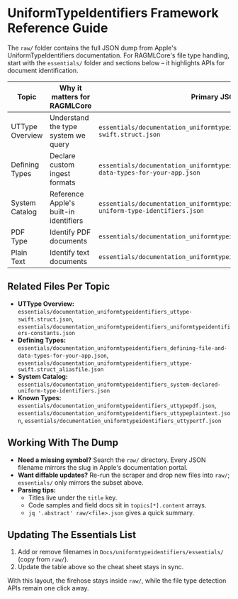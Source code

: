 # UniformTypeIdentifiers Framework Reference Guide

The `raw/` folder contains the full JSON dump from Apple's UniformTypeIdentifiers documentation. For RAGMLCore's file type handling, start with the `essentials/` folder and sections below – it highlights APIs for document identification.

| Topic | Why it matters for RAGMLCore | Primary JSON file |
| --- | --- | --- |
| UTType Overview | Understand the type system we query | `essentials/documentation_uniformtypeidentifiers_uttype-swift.struct.json` |
| Defining Types | Declare custom ingest formats | `essentials/documentation_uniformtypeidentifiers_defining-file-and-data-types-for-your-app.json` |
| System Catalog | Reference Apple's built-in identifiers | `essentials/documentation_uniformtypeidentifiers_system-declared-uniform-type-identifiers.json` |
| PDF Type | Identify PDF documents | `essentials/documentation_uniformtypeidentifiers_uttypepdf.json` |
| Plain Text | Identify text documents | `essentials/documentation_uniformtypeidentifiers_uttypeplaintext.json` |

## Related Files Per Topic

- **UTType Overview:** `essentials/documentation_uniformtypeidentifiers_uttype-swift.struct.json`, `essentials/documentation_uniformtypeidentifiers_uniformtypeidentifiers-constants.json`
- **Defining Types:** `essentials/documentation_uniformtypeidentifiers_defining-file-and-data-types-for-your-app.json`, `essentials/documentation_uniformtypeidentifiers_uttype-swift.struct_aliasfile.json`
- **System Catalog:** `essentials/documentation_uniformtypeidentifiers_system-declared-uniform-type-identifiers.json`
- **Known Types:** `essentials/documentation_uniformtypeidentifiers_uttypepdf.json`, `essentials/documentation_uniformtypeidentifiers_uttypeplaintext.json`, `essentials/documentation_uniformtypeidentifiers_uttypertf.json`

## Working With The Dump

- **Need a missing symbol?** Search the `raw/` directory. Every JSON filename mirrors the slug in Apple's documentation portal.
- **Want diffable updates?** Re-run the scraper and drop new files into `raw/`; `essentials/` only mirrors the subset above.
- **Parsing tips:**
  - Titles live under the `title` key.
  - Code samples and field docs sit in `topics[*].content` arrays.
  - `jq '.abstract' raw/<file>.json` gives a quick summary.

## Updating The Essentials List

1. Add or remove filenames in `Docs/uniformtypeidentifiers/essentials/` (copy from `raw/`).
2. Update the table above so the cheat sheet stays in sync.

With this layout, the firehose stays inside `raw/`, while the file type detection APIs remain one click away.
